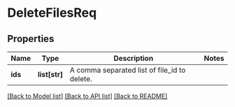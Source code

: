 # DeleteFilesReq


## Properties
Name | Type | Description | Notes
------------ | ------------- | ------------- | -------------
**ids** | **list[str]** | A comma separated list of file_id to delete. | 

[[Back to Model list]](../README.md#documentation-for-models) [[Back to API list]](../README.md#documentation-for-api-endpoints) [[Back to README]](../README.md)



